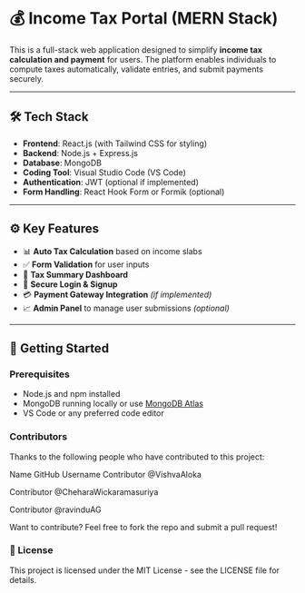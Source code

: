 # 💰 Income Tax Portal (MERN Stack)

This is a full-stack web application designed to simplify **income tax calculation and payment** for users. The platform enables individuals to compute taxes automatically, validate entries, and submit payments securely.

---

## 🛠 Tech Stack

- **Frontend**: React.js (with Tailwind CSS for styling)
- **Backend**: Node.js + Express.js
- **Database**: MongoDB
- **Coding Tool**: Visual Studio Code (VS Code)
- **Authentication**: JWT (optional if implemented)
- **Form Handling**: React Hook Form or Formik (optional)

---

## ⚙️ Key Features

- 📊 **Auto Tax Calculation** based on income slabs
- ✅ **Form Validation** for user inputs
- 🧾 **Tax Summary Dashboard**
- 🔐 **Secure Login & Signup**
- 💳 **Payment Gateway Integration** *(if implemented)*
- 📈 **Admin Panel** to manage user submissions *(optional)*

---

## 🚀 Getting Started

### Prerequisites

- Node.js and npm installed
- MongoDB running locally or use [MongoDB Atlas](https://www.mongodb.com/cloud/atlas)
- VS Code or any preferred code editor

### Contributors
Thanks to the following people who have contributed to this project:

Name	        GitHub Username
Contributor 	@VishvaAloka


Contributor 	@CheharaWickaramasuriya


Contributor 	@ravinduAG



Want to contribute? Feel free to fork the repo and submit a pull request!

### 📄 License


This project is licensed under the MIT License - see the LICENSE file for details.

